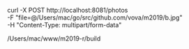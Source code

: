 curl -X POST http://localhost:8081/photos \
  -F "file=@/Users/mac/go/src/github.com/vova/m2019/b.jpg" \
  -H "Content-Type: multipart/form-data"
  
  
  /Users/mac/www/m2019-r/build